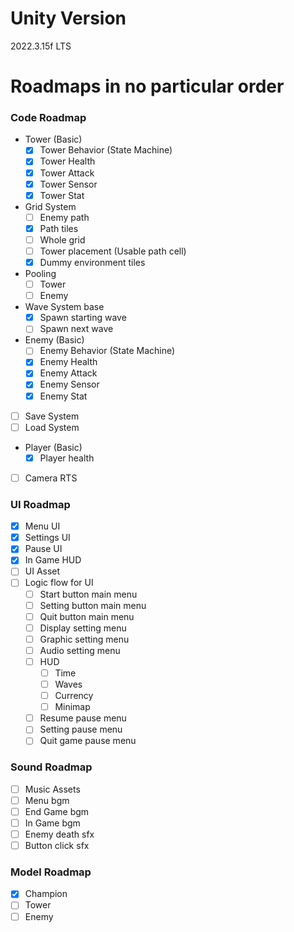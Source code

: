 # Unity Version
2022.3.15f LTS

# Roadmaps in no particular order
### Code Roadmap
- Tower (Basic)
  - [x] Tower Behavior (State Machine)
  - [x] Tower Health
  - [x] Tower Attack
  - [x] Tower Sensor
  - [x] Tower Stat
- Grid System
  - [ ] Enemy path
  - [x] Path tiles
  - [ ] Whole grid
  - [ ] Tower placement (Usable path cell)
  - [x] Dummy environment tiles
- Pooling
  - [ ] Tower
  - [ ] Enemy
- Wave System base
  - [x] Spawn starting wave
  - [ ] Spawn next wave
- Enemy (Basic)
  - [ ] Enemy Behavior (State Machine)
  - [x] Enemy Health
  - [x] Enemy Attack
  - [x] Enemy Sensor
  - [x] Enemy Stat
- [ ] Save System
- [ ] Load System
- Player (Basic)
  - [x] Player health
- [ ] Camera RTS

### UI Roadmap
- [x] Menu UI
- [x] Settings UI
- [x] Pause UI
- [x] In Game HUD
- [ ] UI Asset
- [ ] Logic flow for UI
  - [ ] Start button main menu
  - [ ] Setting button main menu
  - [ ] Quit button main menu
  - [ ] Display setting menu
  - [ ] Graphic setting menu
  - [ ] Audio setting menu
  - [ ] HUD
    - [ ] Time
    - [ ] Waves
    - [ ] Currency
    - [ ] Minimap
  - [ ] Resume pause menu
  - [ ] Setting pause menu
  - [ ] Quit game pause menu

### Sound Roadmap
- [ ] Music Assets
- [ ] Menu bgm
- [ ] End Game bgm
- [ ] In Game bgm
- [ ] Enemy death sfx
- [ ] Button click sfx

### Model Roadmap
- [x] Champion 
- [ ] Tower
- [ ] Enemy